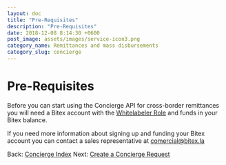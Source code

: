 ```yaml
---
layout: doc
title: "Pre-Requisites"
description: "Pre-Requisites"
date: 2018-12-08 8:14:30 +0600
post_image: assets/images/service-icon3.png
category_name: Remittances and mass disbursements
category_slug: concierge
---
```


# Pre-Requisites

Before you can start using the Concierge API for cross-border remittances you 
will need a Bitex account with the [Whitelabeler Role](/authentication#role-3-bitex-whitelabelers)
and funds in your Bitex balance.

If you need more information about signing up and funding your Bitex account
you can contact a sales representative at [comercial@bitex.la](mailto:comercial@bitex.la)

<div class="footer-nav">
  <span>
    Back:
    <a href="/docs/concierge/">Concierge Index</a>
  </span>
  <span class="forth">
      Next: <a href="/concierge/request">Create a Concierge Request</a>
  </span>
</div>
